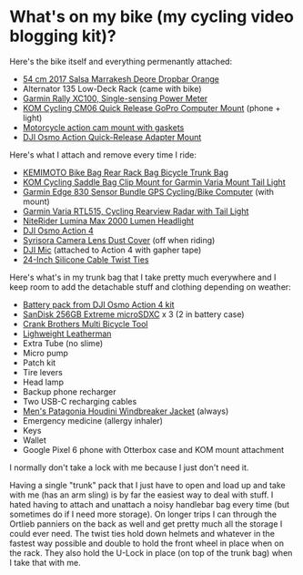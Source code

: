# What's on my bike (my cycling video blogging kit)?

Here's the bike itself and everything permenantly attached:

* [54 cm 2017 Salsa Marrakesh Deore Dropbar Orange](https://www.salsacycles.com/bikes/2017_marrakesh_dropbar_deore_orange)
* Alternator 135 Low-Deck Rack (came with bike)
* [Garmin Rally XC100, Single-sensing Power Meter](https://amzn.to/3QesGVh)
* [KOM Cycling CM06 Quick Release GoPro Computer Mount](https://amzn.to/3FA3XFW) (phone + light)
* [Motorcycle action cam mount with gaskets](https://amzn.to/46JG9eP)
* [DJI Osmo Action Quick-Release Adapter Mount](https://amzn.to/3s8bvfQ)

Here's what I attach and remove every time I ride:

* [KEMIMOTO Bike Bag Rear Rack Bag Bicycle Trunk Bag](https://amzn.to/3MhN6vg)
* [KOM Cycling Saddle Bag Clip Mount for Garmin Varia Mount Tail Light](https://amzn.to/3tQQNBX)
* [Garmin Edge 830 Sensor Bundle GPS Cycling/Bike Computer](https://amzn.to/3QzmeJI) (with mount)
* [Garmin Varia RTL515, Cycling Rearview Radar with Tail Light](https://amzn.to/3QhaHgZ)
* [NiteRider Lumina Max 2000 Lumen Headlight](https://amzn.to/3QwdcNw)
* [DJI Osmo Action 4](https://amzn.to/3MeuX1d)
* [Syrisora Camera Lens Dust Cover](https://amzn.to/3FxoryS) (off when riding)
* [DJI Mic](https://amzn.to/3SjiZHA) (attached to Action 4 with gapher tape)
* [24-Inch Silicone Cable Twist Ties](https://amzn.to/476W5rb)

Here's what's in my trunk bag that I take pretty much everywhere and I keep room to add the detachable stuff and clothing depending on weather:

* [Battery pack from DJI Osmo Action 4 kit](https://amzn.to/3MeuX1d)
* [SanDisk 256GB Extreme microSDXC](https://amzn.to/3FAWGpc) x 3 (2 in battery case)
* [Crank Brothers Multi Bicycle Tool](https://amzn.to/49dEUG4)
* [Lighweight Leatherman](https://amzn.to/3MGBqTd)
* Extra Tube (no slime)
* Micro pump
* Patch kit
* Tire levers
* Head lamp
* Backup phone recharger
* Two USB-C recharging cables
* [Men's Patagonia Houdini Windbreaker Jacket](https://www.patagonia.com/product/mens-houdini-windbreaker-jacket/24142.html) (always)
* Emergency medicine (allergy inhaler)
* Keys
* Wallet
* Google Pixel 6 phone with Otterbox case and KOM mount attachment

I normally don't take a lock with me because I just don't need it.

Having a single "trunk" pack that I just have to open and load up and take with me (has an arm sling) is by far the easiest way to deal with stuff. I hated having to attach and unattach a noisy handlebar bag every time (but sometimes do if I need more storage). On longer trips I can through the Ortlieb panniers on the back as well and get pretty much all the storage I could ever need. The twist ties hold down helmets and whatever in the fastest way possible and double to hold the front wheel in place when on the rack. They also hold the U-Lock in place (on top of the trunk bag) when I take that with me.
